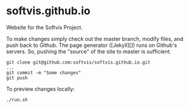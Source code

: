 softvis.github.io
=================

Website for the Softvis Project. 

To make changes simply check out the master branch, modify files, and push back to Github. The page generator ([Jekyll][]) runs on Github's servers. So, pushing the "source" of the site to master is sufficient.

	git clone git@github.com:softvis/softvis.github.io.git
	...
	git commit -m "Some changes"
	git push

To preview changes locally:

    ./run.sh
